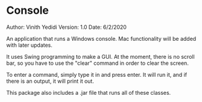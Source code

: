 # Console
Author: Vinith Yedidi
Version: 1.0
Date: 6/2/2020
 
An application that runs a Windows console. Mac functionality will be added with later updates.

It uses Swing programming to make a GUI. At the moment, there is no scroll bar, so you have to use the "clear" command in order to clear   the screen.

To enter a command, simply type it in and press enter. It will run it, and if there is an output, it will print it out.

This package also includes a .jar file that runs all of these classes.
